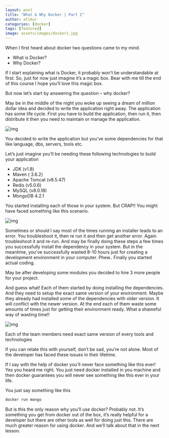 ```yaml
---
layout: post
title: "What & Why Docker | Part I"
author: afikur
categories: [docker]
tags: [featured]
image: assets/images/docker1.jpg
---
```


When I first heard about docker two questions came to my mind.

- What is Docker?
- Why Docker?

If I start explaining what is Docker, it probably won’t be understandable at first. So, just for now just imagine it’s a magic box. Bear with me till the end of this course I hope you’ll love this magic box.

But now let’s start by answering the question – why docker?

May be in the middle of the night you woke up seeing a dream of million dollar idea and decided to write the application right away. The application has some life cycle. First you have to build the application, then run it, then distribute it then you need to maintain or manage the application.

![img](https://firebasestorage.googleapis.com/v0/b/afikurcom.appspot.com/o/application-lifecycle-docker-lesson-afikur.com.jpg?alt=media&token=c560c14e-6d67-4beb-b91c-8809b4441d35&style=centerme)

You decided to write the application but you’ve some dependencies for that like language, dbs, servers, tools etc.

Let’s just imagine you’ll be needing these following technologies to build your application

- JDK (v1.8)
- Maven ( 3.6.2)
- Apache Tomcat (v8.5.47)
- Redis (v5.0.6)
- MySQL (v8.0.18)
- MongoDB 4.2.1

You started installing each of those in your system. But CRAP!! You might have faced something like this scenario.

![img](https://firebasestorage.googleapis.com/v0/b/afikurcom.appspot.com/o/application-installer-lifecycle-docker-lesson-afikur.com.jpg?alt=media&token=973d3622-ce05-4b8b-a01e-3db4a9560ebb&style=centerme)

Sometimes or should I say most of the times running an installer leads to an error. You troubleshoot it, then re run it and then get another error. Again troubleshoot it and re-run. And may be finally doing these steps a few times you successfully install the dependency in your system. But in the meantime, you’ve successfully wasted 8-10 hours just for creating a development environment in your computer. Phew.. Finally you started actual coding.

May be after developing some modules you decided to hire 3 more people for your project.

And guess what! Each of them started by doing installing the dependencies. And they need to setup the exact same version of your environment. Maybe they already had installed some of the dependencies with older version. It will conflict with the newer version. At the end each of them waste some amounts of times just for getting their environment ready. What a shameful way of wasting time!!

![img](https://firebasestorage.googleapis.com/v0/b/afikurcom.appspot.com/o/each-use-needs-to-setup-exact-environment-docker-lesson-afikur.com.jpg?alt=media&token=4b720a9b-46aa-48c1-90f2-8b564f6411d8&style=centerme)

Each of the team members need exact same version of every tools and technologies

If you can relate this with yourself, don’t be sad, you’re not alone. Most of the developer has faced these issues in their lifetime.

If I say with the help of docker you’ll never face something like this ever! Yes you heard me right. You just need docker installed in you machine and then docker guarantees you will never see something like this ever in your life.

You just say something like this

```bash
docker run mongo
```

But is this the only reason why you’ll use docker? Probably not. It’s something you get from docker out of the box, it’s really helpful for a developer but there are other tools as well for doing just this. There are much greater reason for using docker. And we’ll talk about that in the next lesson.
